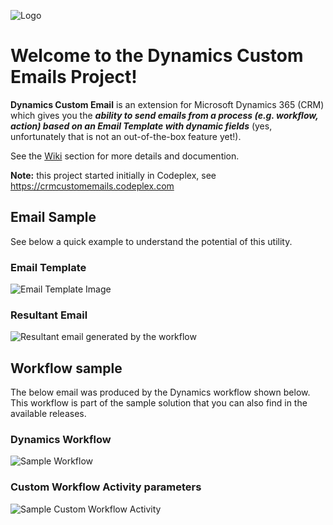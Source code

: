![Logo](https://ramontebar.files.wordpress.com/2017/08/dxtools-custom-emails-logo.png) 
# **Welcome to the Dynamics Custom Emails Project!** 

**Dynamics Custom Email** is an extension for Microsoft Dynamics 365 (CRM) which gives you the _**ability to send emails from a process (e.g. workflow, action) based on an Email Template with dynamic fields**_ (yes, unfortunately that is not an out-of-the-box feature yet!).

See the [Wiki](https://github.com/rtebar/dynamics-custom-emails/wiki) section for more details and documention.

**Note:** this project started initially in Codeplex, see https://crmcustomemails.codeplex.com

## Email Sample
See below a quick example to understand the potential of this utility.
### Email Template
![Email Template Image](https://ramontebar.files.wordpress.com/2017/08/dxtools-sample-payment-email-template-20141219.png)
### Resultant Email
![Resultant email generated by the workflow](https://ramontebar.files.wordpress.com/2017/08/dxtools-sample-payment-email-20141219.png)

## Workflow sample
The below email was produced by the Dynamics workflow shown below. This workflow is part of the sample solution that you can also find in the available releases.
### Dynamics Workflow
![Sample Workflow](https://ramontebar.files.wordpress.com/2017/08/dxtools-dynamics-custom-emails-sample-workflow.png)
### Custom Workflow Activity parameters
![Sample Custom Workflow Activity](https://ramontebar.files.wordpress.com/2017/08/dxtools-dynamics-custom-emails-sample-workflow-create-email-cwa-parameters.png)
